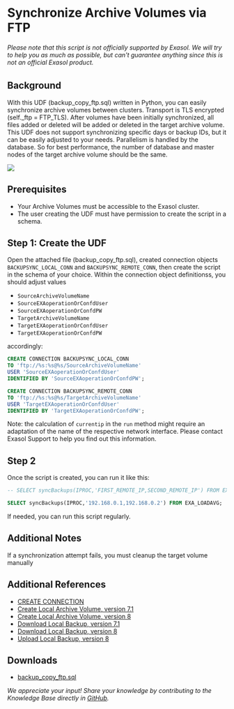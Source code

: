 # Synchronize Archive Volumes via FTP

###### Please note that this script is *not officially supported* by Exasol. We will try to help you as much as possible, but can't guarantee anything since this is not an official Exasol product.

## Background

With this UDF (backup_copy_ftp.sql) written in Python, you can easily synchronize archive volumes between clusters. Transport is TLS encrypted (self._ftp = FTP_TLS). After volumes have been initially synchronized, all files added or deleted will be added or deleted in the target archive volume. This UDF does not support synchronizing specific days or backup IDs, but it can be easily adjusted to your needs. Parallelism is handled by the database. So for best performance, the number of database and master nodes of the target archive volume should be the same.

![](images/UDF_sync_volumes.PNG)

## Prerequisites

* Your Archive Volumes must be accessible to the Exasol cluster.
* The user creating the UDF must have permission to create the script in a schema.

## Step 1: Create the UDF

Open the attached file (backup_copy_ftp.sql), created connection objects `BACKUPSYNC_LOCAL_CONN` and `BACKUPSYNC_REMOTE_CONN`, then create the script in the schema of your choice. Within the connection object definitionss, you should adjust values

* `SourceArchiveVolumeName`
* `SourceEXAoperationOrConfdUser`
* `SourceEXAoperationOrConfdPW`
* `TargetArchiveVolumeName`
* `TargetEXAoperationOrConfdUser`
* `TargetEXAoperationOrConfdPW`

accordingly:

```sql
CREATE CONNECTION BACKUPSYNC_LOCAL_CONN
TO 'ftp://%s:%s@%s/SourceArchiveVolumeName'
USER 'SourceEXAoperationOrConfdUser'
IDENTIFIED BY 'SourceEXAoperationOrConfdPW';

CREATE CONNECTION BACKUPSYNC_REMOTE_CONN
TO 'ftp://%s:%s@%s/TargetArchiveVolumeName'
USER 'TargetEXAoperationOrConfdUser'
IDENTIFIED BY 'TargetEXAoperationOrConfdPW';
```

Note: the calculation of `currentip` in the `run` method might require an adaptation of the name of the respective network interface. Please contact Exasol Support to help you find out this information.

## Step 2

Once the script is created, you can run it like this:


```sql
-- SELECT syncBackups(IPROC,'FIRST_REMOTE_IP,SECOND_REMOTE_IP') FROM EXA_LOADAVG;

SELECT syncBackups(IPROC,'192.168.0.1,192.168.0.2') FROM EXA_LOADAVG;
```
If needed, you can run this script regularly.

## Additional Notes

If a synchronization attempt fails, you must cleanup the target volume manually

## Additional References

* [CREATE CONNECTION](https://docs.exasol.com/db/latest/sql/create_connection.htm)
* [Create Local Archive Volume, version 7.1](https://docs.exasol.com/db/7.1/administration/on-premise/manage_storage/create_local_archive_volume.htm)
* [Create Local Archive Volume, version 8](https://docs.exasol.com/db/latest/administration/on-premise/manage_storage/create_local_archive_volume.htm)
* [Download Local Backup, version 7.1](https://docs.exasol.com/db/7.1/administration/on-premise/backup_restore/download_local_backup.htm)
* [Download Local Backup, version 8](https://docs.exasol.com/db/latest/administration/on-premise/backup_restore/download_local_backup.htm)
* [Upload Local Backup, version 8](https://docs.exasol.com/db/latest/administration/on-premise/backup_restore/upload_local_backup.htm)

## Downloads

* [backup_copy_ftp.sql](https://github.com/exasol/public-knowledgebase/blob/main/Environment-Management/attachments/backup_copy_ftp.sql)

*We appreciate your input! Share your knowledge by contributing to the Knowledge Base directly in [GitHub](https://github.com/exasol/public-knowledgebase).*